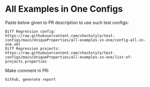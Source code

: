 # All Examples in One Configs
Paste below given to PR description to use such test configs:
```
Diff Regression config: https://raw.githubusercontent.com/checkstyle/test-configs/main/UniqueProperties/all-examples-in-one/config-all-in-one.xml
Diff Regression projects: https://raw.githubusercontent.com/checkstyle/test-configs/main/UniqueProperties/all-examples-in-one/list-of-projects.properties
```
Make comment in PR:
```
Github, generate report
```
